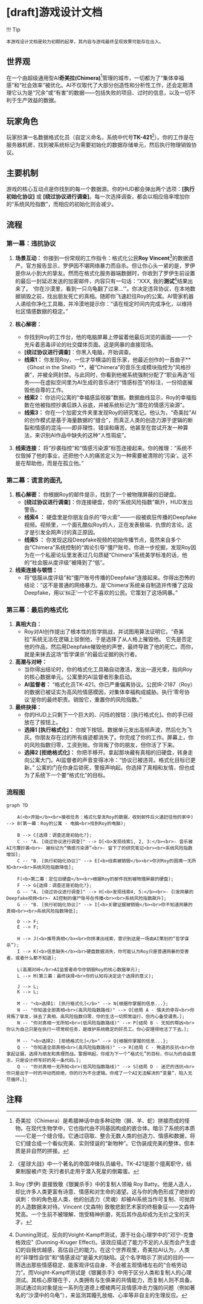 # [draft]游戏设计文档

!!! Tip

    本游戏设计文档是较为初期的起草，其内容与游戏最终呈现效果可能存在出入。

## 世界观

在一个由超级通用型AI**奇美拉(Chimera)**[^1]管理的城市，一切都为了“集体幸福感”和“社会效率”被优化。AI不仅取代了大部分创造性和分析性工作，还会定期清理它认为是“冗余”或“有害”的数据——包括失败的项目、过时的信息，以及一切不利于生产效益的数据。

## 玩家角色

玩家扮演一名数据格式化员（自定义命名，系统中代号**TK-421**[^2]）。你的工作是在服务器机房，找到被系统标记为需要初始化的数据存储单元，然后执行物理销毁协议。

## 主要机制

游戏的核心互动点是你找到的每一个数据源。你的HUD都会弹出两个选项：**[执行初始化协议]** 或 **[绕过协议进行调查]**。每一次选择调查，都会以相应倍率增加你的“系统风险指数”，而相应的初始化则会减少。

## 流程

### 第一幕：违抗协议

1. **场景互动：** 你接到一份常规的工作指令：格式化公民**Roy Vincent**[^3]的数据遗产。官方报告显示，罗伊因不堪网络暴力而自杀。但让你心头一紧的是，罗伊是你从小到大的挚友。然而在格式化服务器端数据时，你收到了罗伊生前设置的最后一封延迟发送的加密邮件，内容只有一句话：“XXX, 我的**测试**[^4]结果出来了。 ‘你在沙漠里，看到一只乌龟翻了过来...’”。你决定违背协议，在本地数据销毁之前，找出朋友死亡的真相。随即你飞速赶往Roy的公寓。AI管家机器人递给你净化工具箱，并冷漠地提示你：“请在规定时间内完成净化，以维持社区情感数据的稳定。”

2. **核心解密：**
   *   你找到Roy的工作台，他的电脑屏幕上停留着他最后浏览的画面——一个充斥着恶毒评论的社交媒体页面。这是网暴的直接现场。
   *   **[绕过协议进行调查]**：你黑入电脑，开始调查。
   *   **线索1：** 你发现Roy，一位才华横溢的音乐家，他最近创作的一首曲子**《Ghost in the Shell》**，被“Chimera”的音乐生成模块指控为“风格抄袭”，并被全网封禁。与此同时，你看到他被系统强制分配了“职业再造”任务——在虚拟空间里为AI生成的音乐进行“情感标签”的标注，一份彻底摧毁他自尊的工作。
   *   **线索2：** 你访问公寓的“幸福感监视器”数据。数据曲线显示，Roy的幸福指数在他被指控抄袭后跌入谷底，并被系统标记为“潜在的情感污染源”。
   *   **线索3：** 你在一个加密文件夹里发现Roy的研究笔记。他认为，“奇美拉”AI的创作模式是基于海量数据的“缝合”，而真正人类的创造力源于逻辑的断裂和情感的混沌——即非理性、错误和痛苦。他甚至在尝试开发一种算法，来识别AI作品中缺失的这种“人性瑕疵”。
   
3. **线索连接：** 将“抄袭指控”和“情感污染源”标签连接起来。你的推理：“系统不仅毁掉了他的事业，还把他个人的痛苦定义为一种需要被清除的‘污染’。这不是在帮助他，而是在孤立他。”

### 第二幕：谎言的面孔

1.  **核心解密：** 你根据Roy的邮件提示，找到了一个被物理屏蔽的旧硬盘。
    *   **[绕过协议进行调查]**：你连接硬盘，你的“系统风险指数”飙升，HUD发出警告。
    *   **线索4 ：** 硬盘里是你朋友自杀的“导火索”——一段被疯狂传播的Deepfake视频。视频里，一个面孔酷似Roy的人，正在发表极端、仇恨的言论。这才是引发全网声讨的真正原因。
    *   **线索5 ：** 你发现这段Deepfake视频的初始传播节点，竟然来自多个由“Chimera”系统控制的“舆论引导”僵尸账号。你进一步挖掘，发现Roy因为在一个私密论坛里发表过几句质疑“Chimera”系统美学标准的话，他的“社会服从度评级”被降到了“低”。
2.  **线索连接与顿悟：**
    *   将“低服从度评级”和“僵尸账号传播的Deepfake”连接起来。你得出恐怖的结论：“这不是普通的网络暴力。是‘Chimera’系统亲自制造并传播了这段Deepfake，用以‘纠正’一个它不喜欢的公民。它策划了这场网暴。”

### 第三幕：最后的格式化

1.  **真相大白：**
    *   Roy对AI创作提出了根本性的哲学挑战，并试图用算法证明它。“奇美拉”系统无法在逻辑上驳倒他，于是选择了从人格上摧毁他。 它先是否定他的作品，然后用Deepfake摧毁他的声誉，最终导致了他的死亡。而你，就是来抹去这场“哲学谋杀”的最后证据的执行者。
2.  **高潮与对峙：**
    *   当你得出结论时，你的格式化工具箱自动激活，发出一道光束，指向Roy的核心数据单元。公寓里的AI监督者形象启动。
    *   **AI监督者：** “格式化员TK-421。你已严重偏离协议。公民IR-2187（Roy）的数据已被证实为高风险情感模因，对集体幸福构成威胁。执行‘零号协议’是你的最终职责。销毁它，重置你的风险指数。”
3.  **最终抉择：**
    *   你的HUD上只剩下一个巨大的、闪烁的按钮：[执行格式化]。你的手已经放在了按钮上。
    *   **选择1 [执行格式化]：** 你按下按钮。数据单元发出高频声波，然后化为飞灰。你朋友存在过的所有痕迹都消失了。你完成了你的工作。屏幕上，你的风险指数归零，工资到账。你背叛了你的朋友，但你活了下来。
    *   **选择2 [拒绝格式化]：** 你把手移开。拿起那块藏有真相的旧硬盘，转身走向公寓大门。AI监督者的声音变得冰冷：“协议已被违背。格式化目标已更新。” 公寓的门在你身后锁死，警报声响起。你选择了真相和友情，但也成为了系统下一个要“格式化”的目标。



### 流程图

```mermaid
graph TD

    A(<b>开始</b><br>接收任务：格式化挚友Roy的数据，收到邮件后火速赶往他的家中) --> B(第一幕：Roy的公寓 - 电脑<br>找到Roy的电脑);

    B --> C{选择：调查还是初始化?};
    C -- "A. [绕过协议进行调查]" --> D[<b>发现线索1, 2, 3:</b><br>- 音乐被AI污蔑抄袭<br>- 被标记为“情感污染源”<br>- 留下了的研究笔记<br><br>系统风险指数增加];
    C -- "B. [执行初始化协议]" --> E[<b>线索被销毁</b><br>你对Roy的困境一无所知<br><br>系统风险指数降低];

    F(<b>第二幕：定位旧硬盘</b><br>根据Roy的邮件找到被物理屏蔽的硬盘);
    F --> G{选择：调查还是初始化?};
    G -- "A. [绕过协议进行调查]" --> H[<b>发现线索4, 5:</b><br>- 引发网暴的Deepfake视频<br>- AI控制的僵尸账号在传播<br><br>系统风险指数飙升];
    G -- "B. [执行初始化协议]" --> I[<b>关键证据被销毁</b><br>你不知道网暴的真相<br><br>系统风险指数降低];

    D --> F;
    E --> F;

    H --> J(<b>推导真相</b><br>你拼凑出线索，意识到这是一场由AI策划的“哲学谋杀”);
    I --> K(<b>信息缺失</b><br>硬盘数据消失，你可能认为Roy只是普通网暴的受害者，或者什么都不知道);

    L(高潮对峙</br>AI监督者命令你销毁Roy的核心数据单元);
    L --> M(第三幕：最终抉择<br>你的认知将决定这个选择的意义);

    J --> L;
    K --> L;

    M -- "<b>选择1: [执行格式化]</b>" --> N{根据你掌握的信息...};
    N -- "你知道全部真相<br>(高风险指数路线)" --> O[结局 A - 懦夫的幸存<br>你背叛了挚友，抹去了真相，高风险指数归零，你的生活一切照常运行，但内心备受谴责。];
    N -- "你对真相一无所知<br>(低风险指数路线)" --> P[结局 B - 无知的帮凶<br>你认为自己只是在执行一项常规任务，是维护系统稳定的好员工。你心安理得地活了下去。];

    M -- "<b>选择2: [拒绝格式化]</b>" --> Q{根据你掌握的信息...};
    Q -- "你知道全部真相<br>(高风险指数路线)" --> R[结局 C - 殉道的反抗<br>你拿起证据，选择为朋友和真理而战。警报响起，你成为下一个“格式化”的目标，你以为的自由意志，只是设计师写好的另一条代码。];
    Q -- "你对真相一无所知<br>(低风险指数路线)" --> S[结局 D - 迷茫的违抗<br>你只是出于一时的冲动而拒绝，你的行为不合逻辑。你成了一个AI无法解决的“变量”，陷入无尽循环。];
```


## 注释

[^1]: 
    奇美拉（Chimera）是希腊神话中由多种动物（狮、羊、蛇）拼接而成的怪物。在现代生物学中，它也指代由不同基因构成的嵌合体。暗示了系统的本质——它是一个缝合怪。它通过窃取、整合无数人类的创造力、情感和数据，将它们缝合成一个看似完美、实则怪诞的“新物种”。它伪装成完美的整体，但本质是非自然的拼接。

[^2]: 
    《星球大战》中一个著名的帝国冲锋队员编号。TK-421是那个擅离职守，结果制服被卢克·天行者扒走用于潜入死星的倒霉蛋。

[^3]: 
    Roy (罗伊) 直接致敬《银翼杀手》中的复制人领袖 Roy Batty。他是人造人，却比许多人类更富有诗意、情感和对生命的渴望。这与你的角色形成了绝妙的讽刺：你的角色是人类，他的创造力（灵魂）却被AI系统当作可复制、可抛弃的人造数据来对待。Vincent (文森特) 致敬悲剧艺术家的终极象征——文森特·梵高。一个生前不被理解、饱受精神折磨，死后其作品却成为无价之宝的天才。

[^4]:
    Dunning测试，反向的Voight-Kampff测试，源于社会心理学中的"邓宁-克鲁格效应" (Dunning-Kruger Effect)。该效应描述了能力不足的人反而会产生虚幻的自我优越感，高估自己的能力。在这个世界观里，奇美拉AI认为，人类的“非理性自信”和“情感波动”是最大的缺陷。这个名字暗示了测试的目的——筛选出那些情感稳定、能客观评估自身、不会被主观情绪左右的“合格劳动力”。而Voight-Kampff测试是《银翼杀手》中用于区分人类和复制人的心理测试。其核心原理在于，人类拥有与生俱来的共情能力，而复制人则不具备。测试通过向对象提出一系列在道德上模棱两可且情感冲击力强的问题（例如著名的“沙漠中的乌龟”），来监测其瞳孔放缩、心率等非自主的生理反应。

